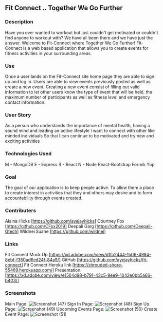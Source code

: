 ## Fit Connect .. Together We Go Further

### Description
Have you ever wanted to workout but just couldn't get motivated or couldn't find anyone to workout with? We have all been there and we have just the answer. Welcome to Fit-Connect where Together We Go Further! Fit-Connect is a web based application that allows you to create events for fitness activities in your surrounding areas.

### Use
Once a user lands on the Fit-Connect site home page they are able to sign up and log in. Users are able to view events previously posted as well as create a new event. Creating a new event consist of filling out valid information to let other users know the type of event that will be held, the maximum number of participants as well as fitness level and emergency contact information.

### User Story
As a person who understands the importance of mental health, having a sound mind and leading an active lifestyle
I want to connect with other like minded individuals
So that I can continue to be motivated and try new and exciting activities

### Technologies Used
M -  MongoDB
E -  Express
R -  React
N -  Node
React-Bootstrap
Formik
Yup

### Goal
The goal of our application is to keep people active. To allow them a place to create interest in activities that they and others may desire and to form accountability through events created.

### Contributers
Alaina Hicks [https://github.com/ayejayhicks]
Courtney Fox [https://github.com/CFox2019]
Deepali Garg [https://github.com/Deepali-Gtech]
Wildnei Suane [https://github.com/wildnei]

### Links
Fit Connect Mock Up [https://xd.adobe.com/view/d1fa2444-1b06-4994-8ebf-f350ad6ed24f-84a9/]
GitHub [https://github.com/ayejayhicks/fit-connect]
Fit Connect Heroku link [https://shrouded-shore-55489.herokuapp.com/]
Presentation [https://xd.adobe.com/view/e1504d98-b791-43c5-9ee9-1042e0bb5a66-b403/]

### Screenshots
Main Page: ![Screenshot (47)](https://user-images.githubusercontent.com/73868232/119599285-4da9dd80-bdaa-11eb-909b-360391e939e2.png)
Sign In Page: ![Screenshot (48)](https://user-images.githubusercontent.com/73868232/119599368-7cc04f00-bdaa-11eb-88c6-63a74f25177a.png)
Sign Up Page: ![Screenshot (49)](https://user-images.githubusercontent.com/73868232/119599426-995c8700-bdaa-11eb-9a51-e360268cc41e.png)
Upcoming Events Page: ![Screenshot (50)](https://user-images.githubusercontent.com/73868232/119599466-aaa59380-bdaa-11eb-87e0-2ee01b1a9c79.png)
Create Event Page: ![Screenshot (51)](https://user-images.githubusercontent.com/73868232/119599508-c01abd80-bdaa-11eb-9b11-8fd247f0b179.png)



